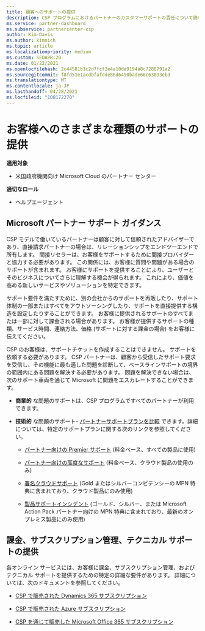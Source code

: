 ```yaml
---
title: 顧客へのサポートの提供
description: CSP プログラムにおけるパートナーのカスタマーサポートの責任について説明します。 課金、サブスクリプション管理、および技術的な問題のサポートについて説明します。
ms.service: partner-dashboard
ms.subservice: partnercenter-csp
author: Kim-Davis
ms.author: kimnich
ms.topic: article
ms.localizationpriority: medium
ms.custom: SEOAPR.20
ms.date: 01/22/2021
ms.openlocfilehash: 2c44581b1c2d7fcf2e4a10de9194a8c7288791a2
ms.sourcegitcommit: f8fd51e1acdbfafdde86d6490bade66c63033ebd
ms.translationtype: MT
ms.contentlocale: ja-JP
ms.lasthandoff: 04/28/2021
ms.locfileid: "108172270"
---
```

# <a name="providing-different-types-of-support-to-your-customers"></a>お客様へのさまざまな種類のサポートの提供

**適用対象**

-  米国政府機関向け Microsoft Cloud のパートナー センター

**適切なロール**

- ヘルプエージェント

## <a name="microsoft-partner-support-guidance"></a>Microsoft パートナー サポート ガイダンス

CSP モデルで働いているパートナーは顧客に対して信頼されたアドバイザーであり、直接請求パートナーの場合は、リレーションシップをエンドツーエンドで所有します。 間接リセラーは、お客様をサポートするために間接プロバイダーと協力する必要があります。 この関係には、お客様に質問や問題がある場合のサポートが含まれます。 お客様にサポートを提供することにより、ユーザーとそのビジネスについてさらに理解する機会が得られます。 これにより、価値を高める新しいサービスやソリューションを特定できます。

サポート要件を満たすために、別の会社からのサポートを再販したり、サポート体制の一部またはすべてをアウトソーシングしたり、サポートを直接提供する構造を設定したりすることができます。 お客様に提供されるサポートのすべてまたは一部に対して課金される場合があります。 お客様が提供するサポートの種類、サービス時間、連絡方法、価格 (サポートに対する課金の場合) をお客様に伝えてください。

CSP のお客様は、サポートチケットを作成することはできません。 サポートを依頼する必要があります。 CSP パートナーは、顧客から受信したサポート要求を受信し、その機能に最も適した問題を診断して、ベースラインサポートの境界の範囲内にある問題を解決する必要があります。 問題を解決できない場合は、次のサポート車両を通じて Microsoft に問題をエスカレートすることができます。

- **商業的** な問題のサポートは、CSP プログラムですべてのパートナーが利用できます。

- **技術的** な問題のサポート- [パートナーサポートプランを比較](https://partner.microsoft.com/support/partnersupport) できます。詳細については、特定のサポートプランに関する次のリンクを参照してください。

  - [パートナー向けの Premier サポート](https://partner.microsoft.com/support/microsoft-services-premier-support) (料金ベース、すべての製品に使用)

  - [パートナー向けの高度なサポート](https://partner.microsoft.com/support/advanced-cloud-support) (料金ベース、クラウド製品の使用のみ)

  - [署名クラウドサポート](manage-your-partner-network-benefits.md) (Gold またはシルバーコンピテンシーの MPN 特典に含まれており、クラウド製品にのみ使用)

  - [製品サポートインシデント](manage-your-partner-network-benefits.md) (ゴールド、シルバー、または Microsoft Action Pack パートナー向けの MPN 特典に含まれており、最新のオンプレミス製品にのみ使用)

## <a name="providing-billing-subscription-management-and-technical-support"></a>課金、サブスクリプション管理、テクニカル サポートの提供 

各オンライン サービスには、お客様に課金、サブスクリプション管理、およびテクニカル サポートを提供するための特定の詳細な要件があります。 詳細については、次のドキュメントを参照してください。

- [CSP で販売された Dynamics 365 サブスクリプション](https://www.microsoftpartnercommunity.com/t5/CSP/Microsoft-Partner-Support-Guidance/m-p/5262#M30)

- [CSP で販売された Azure サブスクリプション](https://www.microsoftpartnercommunity.com/t5/CSP/Microsoft-Partner-Support-Guidance/m-p/5263#M31)

- [CSP を通じて販売した Microsoft Office 365 サブスクリプション](https://www.microsoftpartnercommunity.com/t5/CSP/Microsoft-Partner-Support-Guidance/m-p/5264#M32)
